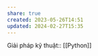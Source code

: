 ```yaml
---
share: true
created: 2023-05-26T14:51
updated: 2024-02-27T15:35
---
```

Giải pháp kỹ thuật:: [[Python]]
